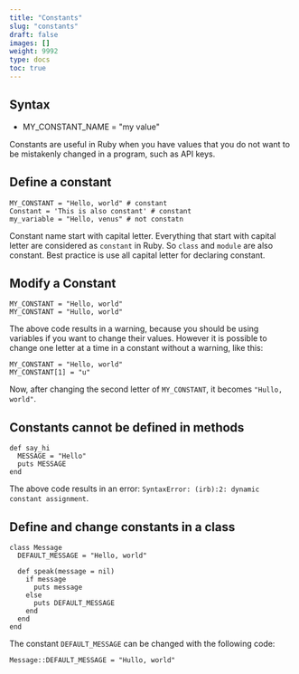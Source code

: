 ```yaml
---
title: "Constants"
slug: "constants"
draft: false
images: []
weight: 9992
type: docs
toc: true
---
```


## Syntax
 - MY_CONSTANT_NAME = "my value"

Constants are useful in Ruby when you have values that you do not want to be mistakenly changed in a program, such as API keys.

## Define a constant
    MY_CONSTANT = "Hello, world" # constant
    Constant = 'This is also constant' # constant
    my_variable = "Hello, venus" # not constatn
        
Constant name start with capital letter. Everything that start with capital letter are considered as `constant` in Ruby. So `class` and `module` are also constant.
Best practice is use all capital letter for declaring constant. 

## Modify a Constant
    MY_CONSTANT = "Hello, world"
    MY_CONSTANT = "Hullo, world"
    
The above code results in a warning, because you should be using variables if you want to change their values. However it is possible to change one letter at a time in a constant without a warning, like this:

    MY_CONSTANT = "Hello, world"
    MY_CONSTANT[1] = "u"
    
Now, after changing the second letter of `MY_CONSTANT`, it becomes `"Hullo, world"`.

## Constants cannot be defined in methods
    def say_hi
      MESSAGE = "Hello"
      puts MESSAGE
    end

The above code results in an error: `SyntaxError: (irb):2: dynamic constant assignment`.

## Define and change constants in a class
    class Message
      DEFAULT_MESSAGE = "Hello, world"

      def speak(message = nil)
        if message
          puts message
        else
          puts DEFAULT_MESSAGE
        end
      end
    end

The constant `DEFAULT_MESSAGE` can be changed with the following code:

    Message::DEFAULT_MESSAGE = "Hullo, world"

